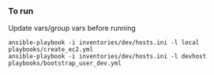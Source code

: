### To run 
Update vars/group vars before running

```
ansible-playbook -i inventories/dev/hosts.ini -l local playbooks/create_ec2.yml
ansible-playbook -i inventories/dev/hosts.ini -l devhost playbooks/bootstrap_user_dev.yml
```

